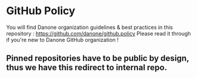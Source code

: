 # GitHub Policy
You will find Danone organization guidelines & best practices in this repository : https://github.com/danone/github.policy
Please read it through if you're new to Danone GitHub organization !


## Pinned repositories have to be public by design, thus we have this redirect to internal repo.
